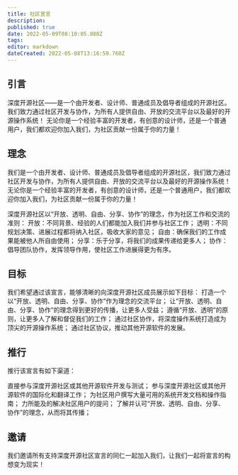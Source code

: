 ```yaml
---
title: 社区宣言
description: 
published: true
date: 2022-05-09T08:10:05.888Z
tags: 
editor: markdown
dateCreated: 2022-05-08T13:16:59.760Z
---
```


## 引言
深度开源社区——是一个由开发者、设计师、普通成员及倡导者组成的开源社区。我们致力通过社区开发与协作，为所有人提供自由、开放的交流平台以及最好的开源操作系统！ 无论你是一个经验丰富的开发者，有创意的设计师，还是一个普通用户，我们都欢迎你加入我们，为社区贡献一份属于你的力量！

## 理念
我们是一个由开发者、设计师、普通成员及倡导者组成的开源社区，我们致力通过社区开发与协作，为所有人提供自由、开放的交流平台以及最好的开源操作系统！ 无论你是一个经验丰富的开发者，有创意的设计师，还是一个普通用户，我们都欢迎你加入我们，为社区贡献一份属于你的力量！

深度开源社区以“开放、透明、自由、分享、协作”的理念，作为社区工作和交流的准则：
开放：不同背景、经验的人们都能加入我们并参与社区工作；
透明：不同规划决策、进展过程都将纳入社区，吸收大家的意见；
自由：确保我们的工作成果能被他人所自由使用；
分享：乐于分享，将我们的成果传递给更多人；
协作：倡导团队协作，发挥领导作用，使社区工作进展得更为有序。

## 目标
我们希望通过该宣言，能够清晰的向深度开源社区成员展示如下目标：
打造一个以“开放、透明、自由、分享、协作”作为理念的交流平台；
让“开放、透明、自由、分享、协作”的理念得到更好的传播，让更多人受益；
遵循“开放、透明”的原则，让更多人了解和督促我们的工作； 通过社区协作，将深度操作系统打造成为顶尖的开源操作系统；
通过社区协议，推动其他开源软件的发展。

## 推行
推行该宣言有如下渠道：

直接参与深度开源社区或其他开源软件开发与测试；
参与深度开源社区或其他开源软件的国际化和翻译工作；
为社区用户撰写大量可用的系统开发文档和操作指南；
力所能及的解决社区用户的提问；
了解并认可“开放、透明、自由、分享、协作”的理念，从而将其传播；

## 邀请
我们邀请所有支持深度开源社区宣言的同仁一起加入我们，让我们一起将宣言的构想变为现实！